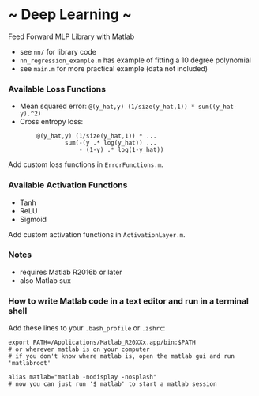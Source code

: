 # ~ Deep Learning ~
Feed Forward MLP Library with Matlab

* see `nn/` for library code
* `nn_regression_example.m` has example of fitting a 10 degree polynomial
* see `main.m` for more practical example (data not included)

### Available Loss Functions
* Mean squared error: `@(y_hat,y) (1/size(y_hat,1)) * sum((y_hat-y).^2)`
* Cross entropy loss: 
```
        @(y_hat,y) (1/size(y_hat,1)) * ...
                sum(-(y .* log(y_hat)) ...
                    - (1-y) .* log(1-y_hat))
```

Add custom loss functions in `ErrorFunctions.m`.

### Available Activation Functions
* Tanh
* ReLU
* Sigmoid

Add custom activation functions in `ActivationLayer.m`.

### Notes
* requires Matlab R2016b or later
* also Matlab sux

### How to write Matlab code in a text editor and run in a terminal shell

Add these lines to your `.bash_profile` or `.zshrc`:
```
export PATH=/Applications/Matlab_R20XXx.app/bin:$PATH
# or wherever matlab is on your computer
# if you don't know where matlab is, open the matlab gui and run 'matlabroot'

alias matlab="matlab -nodisplay -nosplash"
# now you can just run '$ matlab' to start a matlab session
```